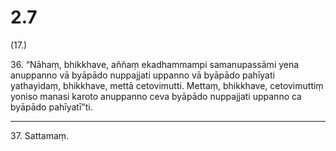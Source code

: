 

# 2.7


(17.)

36\. “Nāhaṃ, bhikkhave, aññaṃ ekadhammampi samanupassāmi yena anuppanno vā byāpādo nuppajjati uppanno vā byāpādo pahīyati yathayidaṃ, bhikkhave, mettā cetovimutti. Mettaṃ, bhikkhave, cetovimuttiṃ yoniso manasi karoto anuppanno ceva byāpādo nuppajjati uppanno ca byāpādo pahīyatī”ti.

---

37\. Sattamaṃ.





